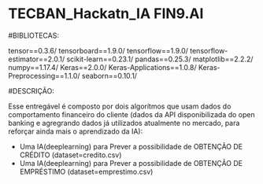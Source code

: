 # TECBAN_Hackatn_IA FIN9.AI


#BIBLIOTECAS:

tensor==0.3.6/ 
tensorboard==1.9.0/
tensorflow==1.9.0/
tensorflow-estimator==2.0.1/
scikit-learn==0.23.1/
pandas==0.25.3/
matplotlib==2.2.2/
numpy==1.17.4/
Keras==2.0.0/
Keras-Applications==1.0.8/
Keras-Preprocessing==1.1.0/
seaborn==0.10.1/


#DESCRIÇÃO:

Esse entregável é composto por dois algorítmos que usam dados do comportamento financeiro do cliente (dados da API disponibilizada do open banking e agregrando dados já utilizados atualmente no mercado, para reforçar ainda mais o aprendizado da IA):
- Uma IA(deeplearning) para Prever a possibilidade de OBTENÇÃO DE CRÉDITO (dataset=credito.csv)
- Uma IA(deeplearning) para Prever a possibilidade de OBTENÇÃO DE EMPRÉSTIMO (dataset=emprestimo.csv)

